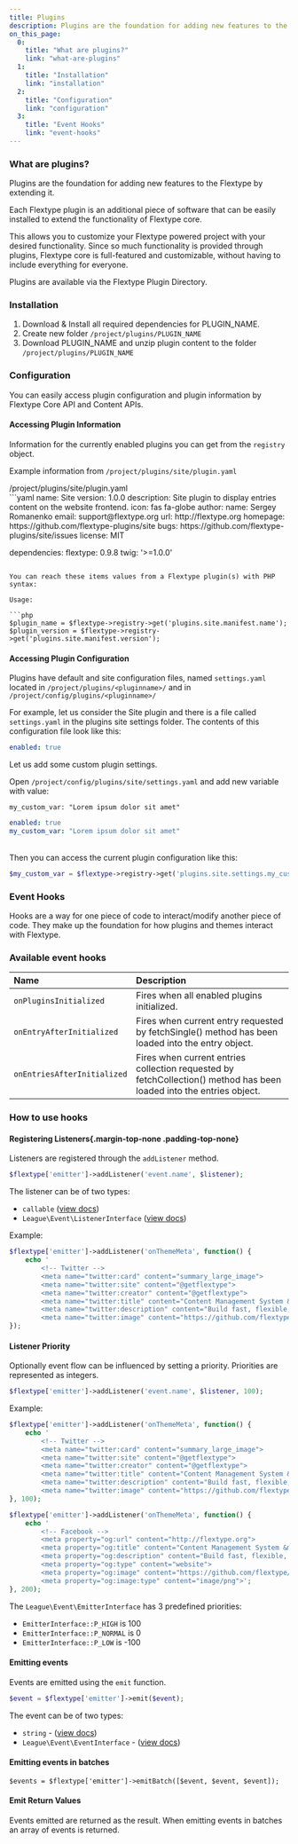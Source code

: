 ```yaml
---
title: Plugins
description: Plugins are the foundation for adding new features to the Flextype by extending it. Each Flextype plugin is an additional piece of software that can be easily installed to extend the functionality of Flextype core.
on_this_page:
  0:
    title: "What are plugins?"
    link: "what-are-plugins"
  1:
    title: "Installation"
    link: "installation"
  2:
    title: "Configuration"
    link: "configuration"
  3:
    title: "Event Hooks"
    link: "event-hooks"
---
```

### <a name="what-are-plugins"></a> What are plugins?

Plugins are the foundation for adding new features to the Flextype by extending it.

Each Flextype plugin is an additional piece of software that can be easily installed to extend the functionality of Flextype core.

This allows you to customize your Flextype powered project with your desired functionality. Since so much functionality is provided through plugins, Flextype core is full-featured and customizable, without having to include everything for everyone.

Plugins are available via the Flextype Plugin Directory.

### <a name="installation"></a> Installation


1. Download & Install all required dependencies for PLUGIN_NAME.
2. Create new folder `/project/plugins/PLUGIN_NAME`
3. Download PLUGIN_NAME and unzip plugin content to the folder `/project/plugins/PLUGIN_NAME`

### <a name="configuration"></a> Configuration

You can easily access plugin configuration and plugin information by Flextype Core API and Content APIs.

#### Accessing Plugin Information

Information for the currently enabled plugins you can get from the `registry` object.

Example information from `/project/plugins/site/plugin.yaml`

<div class="file-header"><i class="far fa-file-alt"></i> /project/plugins/site/plugin.yaml</div>
```yaml
name: Site
version: 1.0.0
description: Site plugin to display entries content on the website frontend.
icon: fas fa-globe
author:
  name: Sergey Romanenko
  email: support@flextype.org
  url: http://flextype.org
homepage: https://github.com/flextype-plugins/site
bugs: https://github.com/flextype-plugins/site/issues
license: MIT

dependencies:
  flextype: 0.9.8
  twig: '>=1.0.0'
```

You can reach these items values from a Flextype plugin(s) with PHP syntax:

Usage:

```php
$plugin_name = $flextype->registry->get('plugins.site.manifest.name');
$plugin_version = $flextype->registry->get('plugins.site.manifest.version');
```

#### Accessing Plugin Configuration

Plugins have default and site configuration files, named `settings.yaml` located in `/project/plugins/<pluginname>/` and in `/project/config/plugins/<pluginname>/`

For example, let us consider the Site plugin and there is a file called `settings.yaml` in the plugins site settings folder. The contents of this configuration file look like this:

```yaml
enabled: true
```

Let us add some custom plugin settings.

Open `/project/config/plugins/site/settings.yaml` and add new variable with value:

`my_custom_var: "Lorem ipsum dolor sit amet"`

```yaml
enabled: true
my_custom_var: "Lorem ipsum dolor sit amet"
```

<br>
Then you can access the current plugin configuration like this:

```php
$my_custom_var = $flextype->registry->get('plugins.site.settings.my_custom_var');
```

### <a name="event-hooks"></a> Event Hooks

Hooks are a way for one piece of code to interact/modify another piece of code. They make up the foundation for how plugins and themes interact with Flextype.

### Available event hooks

| Name | Description |
| :------------- | :------------- |
| `onPluginsInitialized` | Fires when all enabled plugins initialized. |
| `onEntryAfterInitialized` | Fires when current entry requested by fetchSingle() method has been loaded into the entry object. |
| `onEntriesAfterInitialized` | Fires when current entries collection requested by fetchCollection() method has been loaded into the entries object. |

### How to use hooks

#### Registering Listeners{.margin-top-none .padding-top-none}

Listeners are registered through the `addListener` method.

```php
$flextype['emitter']->addListener('event.name', $listener);
```

The listener can be of two types:
* `callable` (<a href="https://event.thephpleague.com/2.0/listeners/callables/">view docs</a>)
* `League\Event\ListenerInterface` (<a href="https://event.thephpleague.com/2.0/listeners/classes/">view docs</a>)

Example:
```php
$flextype['emitter']->addListener('onThemeMeta', function() {
    echo '
        <!-- Twitter -->
        <meta name="twitter:card" content="summary_large_image">
        <meta name="twitter:site" content="@getflextype">
        <meta name="twitter:creator" content="@getflextype">
        <meta name="twitter:title" content="Content Management System &mdash; Flextype">
        <meta name="twitter:description" content="Build fast, flexible, easier to manage websites with Flextype.">
        <meta name="twitter:image" content="https://github.com/flextype/flextype/raw/dev/site/plugins/admin/preview.png">';
});
```

#### Listener Priority

Optionally event flow can be influenced by setting a priority. Priorities are represented as integers.

```php
$flextype['emitter']->addListener('event.name', $listener, 100);
```

Example:
```php
$flextype['emitter']->addListener('onThemeMeta', function() {
    echo '
        <!-- Twitter -->
        <meta name="twitter:card" content="summary_large_image">
        <meta name="twitter:site" content="@getflextype">
        <meta name="twitter:creator" content="@getflextype">
        <meta name="twitter:title" content="Content Management System &mdash; Flextype">
        <meta name="twitter:description" content="Build fast, flexible, easier to manage websites with Flextype.">
        <meta name="twitter:image" content="https://github.com/flextype/flextype/raw/dev/site/plugins/admin/preview.png">';
}, 100);

$flextype['emitter']->addListener('onThemeMeta', function() {
    echo '
        <!-- Facebook -->
        <meta property="og:url" content="http://flextype.org">
        <meta property="og:title" content="Content Management System &mdash; Flextype">
        <meta property="og:description" content="Build fast, flexible, easier to manage websites with Flextype.">
        <meta property="og:type" content="website">
        <meta property="og:image" content="https://github.com/flextype/flextype/raw/dev/site/plugins/admin/preview.png">
        <meta property="og:image:type" content="image/png">';
}, 200);
```

The `League\Event\EmitterInterface` has 3 predefined priorities:

* `EmitterInterface::P_HIGH` is 100
* `EmitterInterface::P_NORMAL` is 0
* `EmitterInterface::P_LOW` is -100

#### Emitting events

Events are emitted using the `emit` function.

```php
$event = $flextype['emitter']->emit($event);
```

The event can be of two types:

* `string` - (<a href="https://event.thephpleague.com/2.0/events/named/">view docs</a>)
* `League\Event\EventInterface` - (<a href="https://event.thephpleague.com/2.0/events/classes/">view docs</a>)

#### Emitting events in batches

```
$events = $flextype['emitter']->emitBatch([$event, $event, $event]);
```

#### Emit Return Values

Events emitted are returned as the result. When emitting events in batches an array of events is returned.
